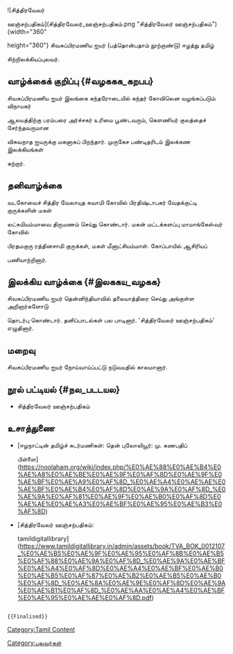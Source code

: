 ![சித்திரவேலர்
ஊஞ்சற்பதிகம்](சித்திரவேலர்_ஊஞ்சற்பதிகம்.png "சித்திரவேலர் ஊஞ்சற்பதிகம்"){width="360"
height="360"} சிவசுப்பிரமணிய ஐயர் (பத்தொன்பதாம் நூற்றாண்டு) ஈழத்து தமிழ்
சிற்றிலக்கியப்புலவர்.

## வாழ்க்கைக் குறிப்பு {#வழககக_கறபப}

சிவசுப்பிரமணிய ஐயர் இலங்கை கந்தரோடையில் கந்தர் கோவிலென வழங்கப்படும் விநாயகர்
ஆலயத்திற்கு பரம்பரை அர்ச்சகர் உரிமை பூண்டவரும், கெளணியர் குலத்தைச் சேர்ந்தவருமான
விசுவநாத ஐயருக்கு மகனாகப் பிறந்தார். முருகேச பண்டிதரிடம் இலக்கண இலக்கியங்கள்
கற்றார்.

## தனிவாழ்க்கை

வடகோவைச் சித்திர வேலாயுத சுவாமி கோவில் பிரதிஷ்டாபகர் வேதக்குட்டி குருக்களின் மகள்
லட்சுமியம்மாவை திருமணம் செய்து கொண்டார். மகன் மட்டக்களப்பு மாமாங்கேஸ்வர் கோவில்
பிரதமகுரு ரத்தினசாமி குருக்கள், மகள் மீனாட்சியம்மாள். கோப்பாயில் ஆசிரியப்
பணியாற்றினார்.

## இலக்கிய வாழ்க்கை {#இலககய_வழகக}

சிவசுப்பிரமணிய ஐயர் தென்னிந்தியாவில் தலையாத்திரை செய்து அங்குள்ள அறிஞர்களோடு
தொடர்பு கொண்டார். தனிப்பாடல்கள் பல பாடினார். \'சித்திரவேலர் ஊஞ்சற்பதிகம்\' எழுதினார்.

## மறைவு

சிவசுப்பிரமணிய ஐயர் நோய்வாய்ப்பட்டு நடுவயதில் காலமானார்.

## நூல் பட்டியல் {#நல_படடயல}

-   சித்திரவேலர் ஊஞ்சற்பதிகம்

## உசாத்துணை

-   [ஈழநாட்டின் தமிழ்ச் சுடர்மணிகள்: தென் புலோலியூர்: மு. கணபதிப்
    பிள்ளை](https://noolaham.org/wiki/index.php/%E0%AE%88%E0%AE%B4%E0%AE%A8%E0%AE%BE%E0%AE%9F%E0%AF%8D%E0%AE%9F%E0%AE%BF%E0%AE%A9%E0%AF%8D_%E0%AE%A4%E0%AE%AE%E0%AE%BF%E0%AE%B4%E0%AF%8D%E0%AE%9A%E0%AF%8D_%E0%AE%9A%E0%AF%81%E0%AE%9F%E0%AE%B0%E0%AF%8D%E0%AE%AE%E0%AE%A3%E0%AE%BF%E0%AE%95%E0%AE%B3%E0%AF%8D)
-   [சித்திரவேலர் ஊஞ்சற்பதிகம்:
    tamildigitallibrary](https://www.tamildigitallibrary.in/admin/assets/book/TVA_BOK_0012107_%E0%AE%B5%E0%AE%9F%E0%AE%95%E0%AF%8B%E0%AE%B5%E0%AF%88%E0%AE%9A%E0%AF%8D_%E0%AE%9A%E0%AE%BF%E0%AE%A4%E0%AF%8D%E0%AE%A4%E0%AE%BF%E0%AE%B0%E0%AE%B5%E0%AF%87%E0%AE%B2%E0%AE%B5%E0%AE%B0%E0%AF%8D_%E0%AE%8A%E0%AE%9E%E0%AF%8D%E0%AE%9A%E0%AE%B1%E0%AF%8D_%E0%AE%AA%E0%AE%A4%E0%AE%BF%E0%AE%95%E0%AE%AE%E0%AF%8D.pdf)

```{=mediawiki}
{{Finalised}}
```
[Category:Tamil Content](Category:Tamil_Content "wikilink")
[Category:புலவர்கள்](Category:புலவர்கள் "wikilink")
